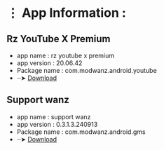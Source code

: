 # ⋮ App Information : 

## Rz YouTube X Premium 
- app name     : rz youtube x premium 
- app version  : 20.06.42
- Package name : com.modwanz.android.youtube
- ┈➤ [Download](https://github.com/modwanz/modwanz.apk/releases/download/modwanz.com/Rz-YouTube-X-Premium_20.06.42.apk)

## Support wanz
- app name     : support wanz
- app version  : 0.3.1.3.240913
- Package name : com.modwanz.android.gms
- ┈➤ [Download](https://gitlab.com/modwanz/modwanz.apk/-/raw/5379a2823a9f479cace3add6478ebccc9f2bbc92/support_wanz_0.3.1.3.240913.apk)

